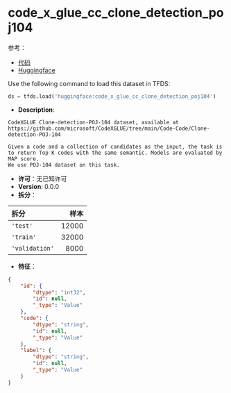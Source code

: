 # code_x_glue_cc_clone_detection_poj104

参考：

- [代码](https://github.com/huggingface/datasets/blob/master/datasets/code_x_glue_cc_clone_detection_poj104)
- [Huggingface](https://huggingface.co/datasets/code_x_glue_cc_clone_detection_poj104)

Use the following command to load this dataset in TFDS:

```python
ds = tfds.load('huggingface:code_x_glue_cc_clone_detection_poj104')
```

- **Description**:

```
CodeXGLUE Clone-detection-POJ-104 dataset, available at https://github.com/microsoft/CodeXGLUE/tree/main/Code-Code/Clone-detection-POJ-104

Given a code and a collection of candidates as the input, the task is to return Top K codes with the same semantic. Models are evaluated by MAP score.
We use POJ-104 dataset on this task.
```

- **许可**：无已知许可
- **Version**: 0.0.0
- **拆分**：

拆分 | 样本
:-- | --:
`'test'` | 12000
`'train'` | 32000
`'validation'` | 8000

- **特征**：

```json
{
    "id": {
        "dtype": "int32",
        "id": null,
        "_type": "Value"
    },
    "code": {
        "dtype": "string",
        "id": null,
        "_type": "Value"
    },
    "label": {
        "dtype": "string",
        "id": null,
        "_type": "Value"
    }
}
```
